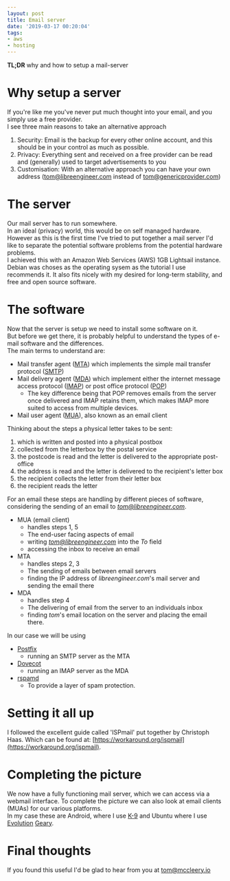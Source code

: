 ```yaml
---
layout: post
title: Email server
date: '2019-03-17 00:20:04'
tags:
- aws
- hosting
---
```


 **TL;DR** why and how to setup a mail-server

# Why setup a server

If you're like me you've never put much thought into your email, and you simply use a free provider.  
I see three main reasons to take an alternative approach

1. Security: Email is the backup for every other online account, and this should be in your control as much as possible.
2. Privacy: Everything sent and received on a free provider can be read and (generally) used to target advertisements to you
3. Customisation: With an alternative approach you can have your own address ([tom@libreengineer.com](mailto:tom@libreengineer.com) instead of [tom@genericprovider.com](mailto:tom@genericprovider.com))

# The server

Our mail server has to run somewhere.  
In an ideal (privacy) world, this would be on self managed hardware.  
However as this is the first time I've tried to put together a mail server I'd like to separate the potential software problems from the potential hardware problems.  
I achieved this with an Amazon Web Services (AWS) 1GB Lightsail instance.  
Debian was choses as the operating sysem as the tutorial I use recommends it. It also fits nicely with my desired for long-term stability, and free and open source software.

# The software

Now that the server is setup we need to install some software on it.  
But before we get there, it is probably helpful to understand the types of e-mail software and the differences.  
The main terms to understand are:

- Mail transfer agent ([MTA](https://en.wikipedia.org/wiki/Message_transfer_agent)) which implements the simple mail transfer protocol ([SMTP](https://en.wikipedia.org/wiki/Simple_Mail_Transfer_Protocol))
- Mail delivery agent ([MDA](https://en.wikipedia.org/wiki/Mail_delivery_agent)) which implement either the internet message access protocol ([IMAP](https://en.wikipedia.org/wiki/Internet_Message_Access_Protocol)) or post office protocol ([POP](https://en.wikipedia.org/wiki/Post_Office_Protocol))
  - The key difference being that POP removes emails from the server once delivered and IMAP retains them, which makes IMAP more suited to access from multiple devices.
- Mail user agent ([MUA](https://en.wikipedia.org/wiki/Email_client)), also known as an email client

Thinking about the steps a physical letter takes to be sent:

1. which is written and posted into a physical postbox
2. collected from the letterbox by the postal service
3. the postcode is read and the letter is delivered to the appropriate post-office
4. the address is read and the letter is delivered to the recipient's letter box
5. the recipient collects the letter from their letter box
6. the recipient reads the letter

For an email these steps are handling by different pieces of software, considering the sending of an email to _[tom@libreengineer.com](mailto:tom@libreengineer.com)_.

- MUA (email client)
  - handles steps 1, 5
  - The end-user facing aspects of email
  - writing _[tom@libreengineer.com](mailto:tom@libreengineer.com)_ into the _To_ field
  - accessing the inbox to receive an email
- MTA
  - handles steps 2, 3
  - The sending of emails between email servers
  - finding the IP address of _libreengineer.com_'s mail server and sending the email there
- MDA
  - handles step 4
  - The delivering of email from the server to an individuals inbox
  - finding _tom_'s email location on the server and placing the email there.

In our case we will be using

- [Postfix](http://www.postfix.org/)
  - running an SMTP server as the MTA
- [Dovecot](https://dovecot.org/)
  - running an IMAP server as the MDA
- [rspamd](https://www.rspamd.com/)
  - To provide a layer of spam protection.

# Setting it all up

I followed the excellent guide called 'ISPmail' put together by Christoph Haas. Which can be found at: [https://workaround.org/ispmail](https://workaround.org/ispmail).

# Completing the picture

We now have a fully functioning mail server, which we can access via a webmail interface. To complete the picture we can also look at email clients (MUAs) for our various platforms.  
In my case these are Android, where I use [K-9](https://k9mail.github.io/) and Ubuntu where I use [Evolution](https://wiki.gnome.org/Apps/Evolution/) [Geary](https://wiki.gnome.org/Apps/Geary/).

# Final thoughts

If you found this useful I'd be glad to hear from you at [tom@mccleery.io](mailto:tom@mccleery.io)

